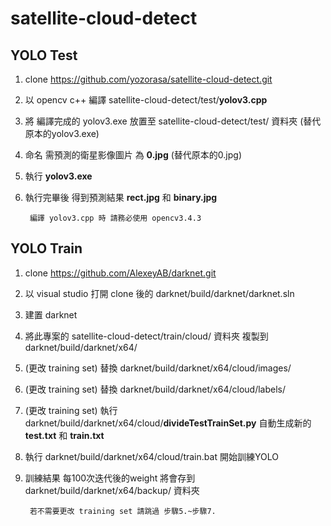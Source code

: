 # satellite-cloud-detect

## YOLO Test

1. clone https://github.com/yozorasa/satellite-cloud-detect.git
2. 以 opencv c++ 編譯 satellite-cloud-detect/test/**yolov3.cpp**
3. 將 編譯完成的 yolov3.exe 放置至 satellite-cloud-detect/test/ 資料夾 (替代原本的yolov3.exe)
4. 命名 需預測的衛星影像圖片 為 **0.jpg** (替代原本的0.jpg)
5. 執行 **yolov3.exe**
6. 執行完畢後 得到預測結果 **rect.jpg** 和 **binary.jpg**

        編譯 yolov3.cpp 時 請務必使用 opencv3.4.3

## YOLO Train

1. clone https://github.com/AlexeyAB/darknet.git
2. 以 visual studio 打開 clone 後的 darknet/build/darknet/darknet.sln
3. 建置 darknet
4. 將此專案的 satellite-cloud-detect/train/cloud/ 資料夾 複製到darknet/build/darknet/x64/
5. (更改 training set) 替換 darknet/build/darknet/x64/cloud/images/
6. (更改 training set) 替換 darknet/build/darknet/x64/cloud/labels/
7. (更改 training set) 執行 darknet/build/darknet/x64/cloud/**divideTestTrainSet.py** 自動生成新的 **test.txt** 和 **train.txt**
8. 執行 darknet/build/darknet/x64/cloud/train.bat 開始訓練YOLO
9. 訓練結果 每100次迭代後的weight 將會存到 darknet/build/darknet/x64/backup/ 資料夾

        若不需要更改 training set 請跳過 步驟5.~步驟7.
